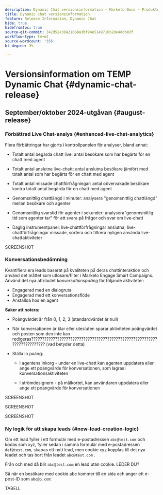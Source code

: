 ```yaml
---
description: Dynamic Chat versionsinformation – Marketo Docs – Produktdokumentation
title: Dynamic Chat versionsinformation
feature: Release Information, Dynamic Chat
hide: true
hidefromtoc: true
source-git-commit: 342d52439a21668a3bf94e5149710b20e4ddb83f
workflow-type: tm+mt
source-wordcount: '356'
ht-degree: 3%

---
```


# Versionsinformation om TEMP Dynamic Chat {#dynamic-chat-release}

## September/oktober 2024-utgåvan {#august-release}

### Förbättrad Live Chat-analys {#enhanced-live-chat-analytics}

Flera förbättringar har gjorts i kontrollpanelen för analyser, bland annat:

* Totalt antal begärda chatt live: antal besökare som har begärts för en chatt med agent

* Totalt antal anslutna live-chatt: antal anslutna besökare jämfört med totalt antal som har begärts för en chatt med agent

* Totalt antal missade chattförfrågningar: antal oövervakade besökare kontra totalt antal begärda för en chatt med agent

* Genomsnittlig chattlängd i minuter: analysera &quot;genomsnittlig chattlängd&quot; mellan besökare och agenter

* Genomsnittlig svarstid för agenter i sekunder: analysera&quot;genomsnittlig tid som agenter tar&quot; för att svara på frågor och svar om live-chatt

* Daglig instrumentpanel: live-chattförfrågningar anslutna, live-chattförfrågningar missade, sortera och filtrera nyligen använda live-chattaktiviteter

SCREENSHOT

### Konversationsbedömning

Kvantifiera era leads baserat på kvaliteten på deras chattinteraktion och använd det måttet som utlösare/filter i Marketo Engage Smart Campaigns. Använd det nya attributet _konversationspoäng_ för följande aktiviteter:

* Engagerad med en dialogruta
* Engagerad med ett konversationsflöde
* Anställda hos en agent

**Saker att notera:**

* Poängvärdet är från 0, 1, 2, 3 (standardvärdet är null)

* När konversationen är klar eller utesluten sparar aktiviteten poängvärdet och posten som den inte kan redigeras????????????????????????????????????????????????????????????????????????? (vad betyder detta)

* Ställa in poäng:

   * I agentens inkorg - under en live-chatt kan agenten uppdatera eller ange ett poängvärde för konversationen, som lagras i konversationsaktiviteten

   * I strömdesignern - på målkortet, kan användaren uppdatera eller ange ett poängvärde för konversationen

SCREENSHOT

SCREENSHOT

SCREENSHOT

### Ny logik för att skapa leads {#new-lead-creation-logic}

Om ett lead fyller i ett formulär med e-postadressen `abc@test.com` och kodas som xyz, fyller sedan i samma formulär med e-postadressen `def@test.com`, skapas ett nytt lead, men cookie xyz kopplas till det nya leadet och tas bort från leadet `abc@test.com` .

Från och med då blir `abc@test.com` en lead utan cookie. LEDER DU?

Så när en besökare med cookie abc kommer till en sida och anger ett e-post-ID som `abc@p.com`:

TABELL
